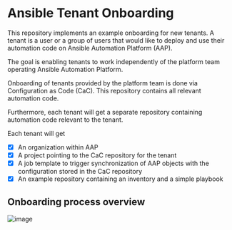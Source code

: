 # Ansible Tenant Onboarding

This repository implements an example onboarding for new tenants. A tenant is a user or a group of users that would like to deploy and use their automation code on Ansible Automation Platform (AAP).

The goal is enabling tenants to work independently of the platform team operating Ansible Automation
Platform.

Onboarding of tenants provided by the platform team is done via Configuration as Code (CaC). This repository contains all relevant automation code.

Furthermore, each tenant will get a separate repository containing automation code relevant to the tenant.

Each tenant will get

- [x] An organization within AAP
- [x] A project pointing to the CaC repository for the tenant
- [x] A job template to trigger synchronization of AAP objects with the configuration stored in the CaC repository
- [x] An example repository containing an inventory and a simple playbook

## Onboarding process overview

![image](docs/images/onboarding_overview.png)
